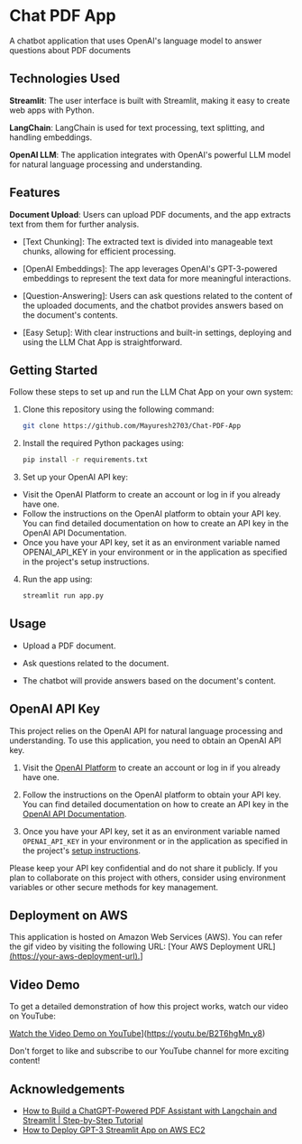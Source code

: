 
# Chat PDF App 

A chatbot application that uses OpenAI's language model to answer questions about PDF documents

## Technologies Used
  **Streamlit**: The user interface is built with Streamlit, making it easy to create web apps with Python.

  **LangChain**: LangChain is used for text processing, text splitting, and handling embeddings.

  **OpenAI LLM**: The application integrates with OpenAI's powerful LLM model for natural language processing and understanding.


## Features
  **Document Upload**: Users can upload PDF documents, and the app extracts text from them for further analysis.

 - [Text Chunking]: The extracted text is divided into manageable text chunks, allowing for efficient processing.

 - [OpenAI Embeddings]: The app leverages OpenAI's GPT-3-powered embeddings to represent the text data for more meaningful interactions.

 - [Question-Answering]: Users can ask questions related to the content of the uploaded documents, and the chatbot provides answers based on the document's contents.

 - [Easy Setup]: With clear instructions and built-in settings, deploying and using the LLM Chat App is straightforward.


## Getting Started
Follow these steps to set up and run the LLM Chat App on your own system:

1. Clone this repository using the following command:
   ```sh
   git clone https://github.com/Mayuresh2703/Chat-PDF-App

2. Install the required Python packages using:
    ```sh
    pip install -r requirements.txt

3. Set up your OpenAI API key:

 - Visit the OpenAI Platform to create an account or log in if you already have one.
 - Follow the instructions on the OpenAI platform to obtain your API key. You can find detailed documentation on how to create an API key in the OpenAI API Documentation.
 - Once you have your API key, set it as an environment variable named OPENAI_API_KEY in your environment or in the application as specified in the project's setup instructions.

4. Run the app using:
    ```sh
    streamlit run app.py


## Usage
 - Upload a PDF document.

 - Ask questions related to the document.

 - The chatbot will provide answers based on the document's content.

## OpenAI API Key

This project relies on the OpenAI API for natural language processing and understanding. To use this application, you need to obtain an OpenAI API key.

1. Visit the [OpenAI Platform](https://platform.openai.com/) to create an account or log in if you already have one.

2. Follow the instructions on the OpenAI platform to obtain your API key. You can find detailed documentation on how to create an API key in the [OpenAI API Documentation](https://platform.openai.com/docs/guides/authentication).

3. Once you have your API key, set it as an environment variable named `OPENAI_API_KEY` in your environment or in the application as specified in the project's [setup instructions](#getting-started).

Please keep your API key confidential and do not share it publicly. If you plan to collaborate on this project with others, consider using environment variables or other secure methods for key management.

## Deployment on AWS

This application is hosted on Amazon Web Services (AWS). You can  refer the gif video by visiting the following URL: [Your AWS Deployment URL][(https://your-aws-deployment-url).](https://www.veed.io/view/3408e84c-a536-4cb6-bd73-3f184d773539)]

## Video Demo

To get a detailed demonstration of how this project works, watch our video  on YouTube:

[Watch the Video Demo on YouTube](https://youtube.com/your-video-url)](https://youtu.be/B2T6hgMn_y8)

Don't forget to like and subscribe to our YouTube channel for more exciting content!



## Acknowledgements

 - [How to Build a ChatGPT-Powered PDF Assistant with Langchain and Streamlit | Step-by-Step Tutorial ](https://www.youtube.com/watch?v=RIWbalZ7sTo)
 - [How to Deploy GPT-3 Streamlit App on AWS EC2](https://www.youtube.com/watch?v=904cW9lJ7LQ)

